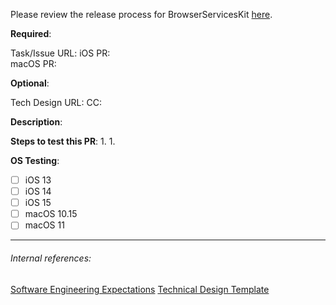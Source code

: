 <!--
Note: This checklist is a reminder of our shared engineering expectations.
-->

Please review the release process for BrowserServicesKit [here](https://app.asana.com/0/1200194497630846/1200837094583426).

**Required**:

Task/Issue URL: 
iOS PR:  
macOS PR: 

**Optional**:

Tech Design URL:
CC:

**Description**:


**Steps to test this PR**:
1.
1.

<!--
Before submitting a PR, please ensure you have tested the combinations you expect the reviewer to test, then delete configurations you *know* do not need explicit testing.

Using a simulator where a physical device is unavailable is acceptable.
-->

**OS Testing**:

* [ ] iOS 13
* [ ] iOS 14
* [ ] iOS 15
* [ ] macOS 10.15
* [ ] macOS 11

---
###### Internal references:
[Software Engineering Expectations](https://app.asana.com/0/59792373528535/199064865822552)
[Technical Design Template](https://app.asana.com/0/59792373528535/184709971311943)
